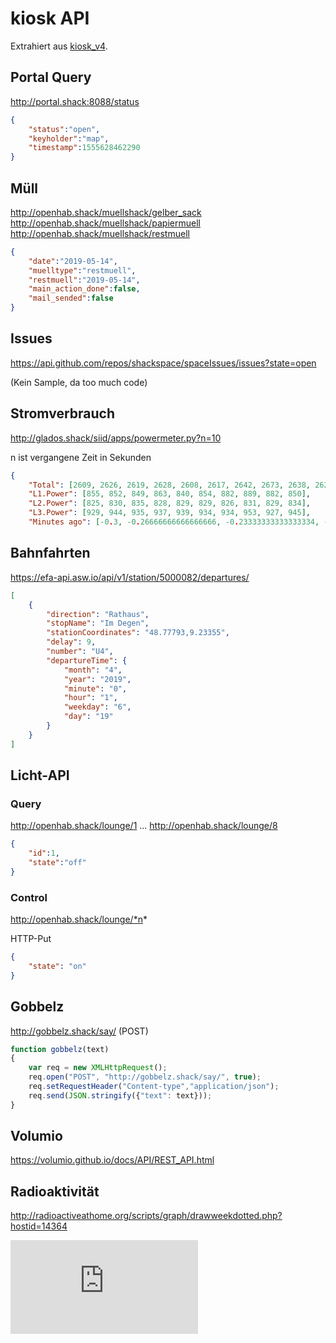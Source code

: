 # kiosk API

Extrahiert aus [kiosk_v4](https://github.com/shackspace/kiosk_v4/).

## Portal Query

http://portal.shack:8088/status

```json
{
	"status":"open",
	"keyholder":"map",
	"timestamp":1555628462290
}
```

## Müll

http://openhab.shack/muellshack/gelber_sack
http://openhab.shack/muellshack/papiermuell
http://openhab.shack/muellshack/restmuell

```json
{
	"date":"2019-05-14",
	"muelltype":"restmuell",
	"restmuell":"2019-05-14",
	"main_action_done":false,
	"mail_sended":false
}
```

## Issues

https://api.github.com/repos/shackspace/spaceIssues/issues?state=open

(Kein Sample, da too much code)

## Stromverbrauch

http://glados.shack/siid/apps/powermeter.py?n=10

n ist vergangene Zeit in Sekunden

```json
{
	"Total": [2609, 2626, 2619, 2628, 2608, 2617, 2642, 2673, 2638, 2629],
	"L1.Power": [855, 852, 849, 863, 840, 854, 882, 889, 882, 850],
	"L2.Power": [825, 830, 835, 828, 829, 829, 826, 831, 829, 834],
	"L3.Power": [929, 944, 935, 937, 939, 934, 934, 953, 927, 945],
	"Minutes ago": [-0.3, -0.26666666666666666, -0.23333333333333334, -0.2, -0.16666666666666666, -0.13333333333333333, -0.1, -0.06666666666666667, -0.03333333333333333, 0.0]}
```

## Bahnfahrten

https://efa-api.asw.io/api/v1/station/5000082/departures/

```json
[
    {
        "direction": "Rathaus",
        "stopName": "Im Degen",
        "stationCoordinates": "48.77793,9.23355",
        "delay": 9,
        "number": "U4",
        "departureTime": {
            "month": "4",
            "year": "2019",
            "minute": "0",
            "hour": "1",
            "weekday": "6",
            "day": "19"
        }
    }
]
```

## Licht-API

### Query
http://openhab.shack/lounge/1
…
http://openhab.shack/lounge/8

```json
{
	"id":1,
	"state":"off"
}
```

### Control

http://openhab.shack/lounge/*n*

HTTP-Put

```json
{
	"state": "on"
}
```


## Gobbelz

http://gobbelz.shack/say/ (POST)

```js
function gobbelz(text)
{
	var req = new XMLHttpRequest();
	req.open("POST", "http://gobbelz.shack/say/", true);
	req.setRequestHeader("Content-type","application/json");
	req.send(JSON.stringify({"text": text}));
}
```

## Volumio
https://volumio.github.io/docs/API/REST_API.html

## Radioaktivität
http://radioactiveathome.org/scripts/graph/drawweekdotted.php?hostid=14364

![](http://radioactiveathome.org/scripts/graph/drawweekdotted.php?hostid=14364)
